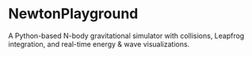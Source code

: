 # NewtonPlayground
A Python-based N-body gravitational simulator with collisions, Leapfrog integration, and real-time energy &amp; wave visualizations.
